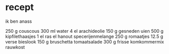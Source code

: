 # recept
ik ben anass






250 g
couscous
300 ml
water
4 el
arachideolie
150 g
gesneden uien
500 g
kipfilethaasjes
1 el
ras el hanout specerijenmelange
250 g
romaatjes
12.5 g
verse bieslook
150 g
bruschetta tomaatsalade
300 g
frisse komkommermix rauwkost
